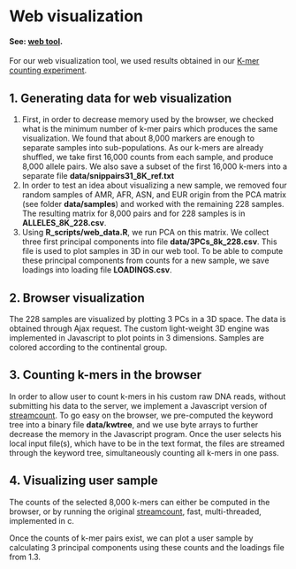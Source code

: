 <h1>Web visualization</h1>
<h4>See: <a href="http://projects.oicr.on.ca/visualizing-human-populations/">web tool</a>.</h4>

For our web visualization tool, 
we used results obtained in our <a href="https://github.com/mgbarsky/hg_1k_experiment/blob/master/KMER_COUNTING_EXPERIMENT.md">K-mer counting experiment</a>.
<h2>1. Generating data for web visualization</h2>
<ol>
<li>First, in order to decrease memory used by the browser, 
we checked what is the minimum number of k-mer pairs which produces the same visualization.
We found that about 8,000 markers are enough to separate samples into sub-populations.
As our k-mers are already shuffled, we take first 16,000 counts from each sample, and produce 8,000 allele pairs.
We also save a subset of the first 16,000 k-mers into a separate file <strong>data/snippairs31_8K_ref.txt</strong>  
</li>
<li>
In order to test an idea about visualizing a new sample, we removed four random samples 
of AMR, AFR, ASN, and EUR origin from the PCA matrix 
(see folder <strong>data/samples</strong>) and worked with the remaining 228 samples.
The resulting matrix for 8,000 pairs and for 228 samples is in <strong>ALLELES_8K_228.csv</strong>.
</li>
<li>Using <strong>R_scripts/web_data.R</strong>, we run PCA on this matrix. 
We collect three first principal components into file <strong>data/3PCs_8k_228.csv</strong>. 
This file is used to plot samples in 3D in our web tool.
To be able to compute these principal components from counts for a new sample, 
we save loadings into loading file <strong>LOADINGS.csv</strong>.
</li>
</ol>

<h2>2. Browser visualization </h2>
The 228 samples are visualized by plotting 3 PCs in a 3D space. The data is obtained through Ajax request.
The custom light-weight 3D engine was implemented in Javascript to plot points in 3 dimensions. 
Samples are colored according to the continental group.

<h2>3. Counting k-mers in the browser</h2>
In order to allow user to count k-mers in his custom raw DNA reads, 
without submitting his data to the server, we implement a Javascript 
version of <a href="https://github.com/mgbarsky/streamcount">streamcount</a>.
To go easy on the browser, we pre-computed the keyword tree into a binary file <strong>data/kwtree</strong>,
and we use byte arrays to further decrease the memory in the Javascript program.
Once the user selects his local input file(s), which have to be in the text format, 
the files are streamed through the keyword tree, simultaneously counting all k-mers in one pass.

<h2>4. Visualizing user sample</h2>
The counts of the selected 8,000 k-mers can either be computed in the browser, 
or by running the original <a href="https://github.com/mgbarsky/streamcount">streamcount</a>, 
fast, multi-threaded, implemented in c.

Once the counts of k-mer pairs exist, we can plot a user sample by calculating 3 principal components
using these counts and the loadings file from 1.3.
  
